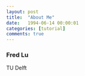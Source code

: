 ```yaml
---
layout: post
title:  "About Me"
date:   1994-06-14 00:00:01
categories: [tutorial]
comments: true
---
```

### Fred Lu

TU Delft



